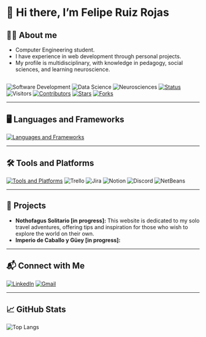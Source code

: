 # 👋 Hi there, I’m Felipe Ruiz Rojas

## 👨‍💻 About me
- Computer Engineering student.
- I have experience in web development through personal projects.
- My profile is multidisciplinary, with knowledge in pedagogy, social sciences, and learning neuroscience.

##
![Software Development](https://img.shields.io/badge/Software_Development-green)
![Data Science](https://img.shields.io/badge/Data_Science-orange)
![Neurosciences](https://img.shields.io/badge/Neurosciences-yellow)
[![Status](https://img.shields.io/badge/status-updating-blue.svg)](https://github.com/ruizRojasFel/ruizRojasFel)
![Visitors](https://visitor-badge.laobi.icu/badge?page_id=ruizRojasFel)
[![Contributors](https://img.shields.io/github/contributors/ruizRojasFel/ruizRojasFel?color=blue)](https://github.com/ruizRojasFel/ruizRojasFel/graphs/contributors)
[![Stars](https://img.shields.io/github/stars/ruizRojasFel/ruizRojasFel.svg?logo=github)](https://github.com/ruizRojasFel/ruizRojasFel/stargazers)
[![Forks](https://img.shields.io/github/forks/ruizRojasFel/ruizRojasFel.svg?color=blue&logo=github)](https://github.com/ruizRojasFel/ruizRojasFel/network/members)

---

## 🖥️ Languages and Frameworks
[![Languages and Frameworks](https://skillicons.dev/icons?i=python,java,kotlin,js,typescript,html,css,spring,react,bootstrap,tailwind,mysql)](https://skillicons.dev)

---

## 🛠️ Tools and Platforms
[![Tools and Platforms](https://skillicons.dev/icons?i=git,vscode,androidstudio,postman,mongodb,maven,figma)](https://skillicons.dev)
![Trello](https://img.shields.io/badge/Trello-0052CC?style=for-the-badge&logo=trello&logoColor=white)
![Jira](https://img.shields.io/badge/Jira-0052CC?style=for-the-badge&logo=jira&logoColor=white)
![Notion](https://img.shields.io/badge/Notion-000000?style=for-the-badge&logo=notion&logoColor=white)
![Discord](https://img.shields.io/badge/Discord-5865F2?style=for-the-badge&logo=discord&logoColor=white)
![NetBeans](https://img.shields.io/badge/NetBeans-1B6AC6?style=for-the-badge&logo=apache-netbeans-ide&logoColor=white)

---

## 🚀 Projects
- **Nothofagus Solitario [in progress]:** This website is dedicated to my solo travel adventures, offering tips and inspiration for those who wish to explore the world on their own.
- **Imperio de Caballo y Güey [in progress]:**

---

## 📬 Connect with Me 
[![LinkedIn](https://img.shields.io/badge/LinkedIn-%40felandres-blue?logo=linkedin&logoColor=white)](http://linkedin.com/in/felandres)
[![Gmail](https://img.shields.io/badge/Email-%20felruiz.a%40gmail.com-red?logo=gmail&logoColor=white)](mailto:felruiz.a@gmail.com)

---

## 📈 GitHub Stats
![Top Langs](https://github-readme-stats.vercel.app/api/top-langs/?username=ruizRojasFel&hide_border=true&layout=compact&langs_count=12&title_color=ffffff&text_color=ffffff&bg_color=4D4D4D)
